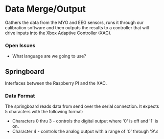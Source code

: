 # Data Merge/Output
Gathers the data from the MYO and EEG sensors, runs it through our calibration software and then outputs the results to a controller that will drive inputs into the Xbox Adaptive Controller (XAC).

### Open Issues
* What language are we going to use?

## Springboard
Interfaces between the Raspberry PI and the XAC.

### Data Format
The springboard reads data from send over the serial connection. It expects 5 characters with the following format:
* Characters 0 thru 3 - controls the digital output where '0' is off and '1' is on.
* Character 4 - controls the analog output with a range of '0' through '9'.s